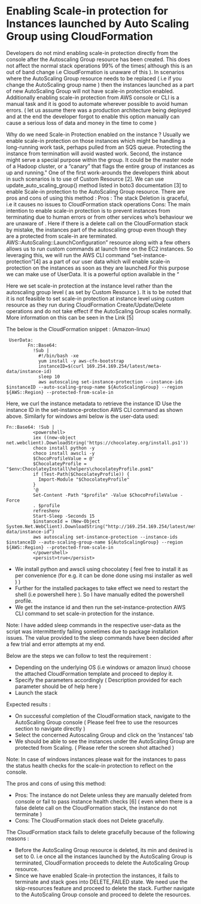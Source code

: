 # Enabling Scale-in protection for Instances launched by Auto Scaling Group using CloudFormation

Developers do not mind enabling scale-in protection directly from the console after the Autoscaling Group resource has been created. This does not affect the normal stack operations 99% of the times( although this is an out of band change i.e CloudFormation is unaware of this ). In scenarios where the AutoScaling Group resource needs to be replaced ( i.e if you change the AutoScaling group name ) then the instances launched as a part of new AutoScaling Group will not have scale-in protection enabled. Additionally enabling scale-in protection from AWS console or CLI is a manual task and it is good to automate wherever possible to avoid human errors. ( let us assume there was a production architecture being deployed and at the end the developer forgot to enable this option manually can cause a serious loss of data and money in the time to come )

Why do we need Scale-in Protection enabled on the instance ?
Usually we enable scale-in protection on those instances which might be handling a long-running work task, perhaps pulled from an SQS queue. Protecting the instance from termination will avoid wasted work. Second, the instance might serve a special purpose within the group. It could be the master node of a Hadoop cluster, or a “canary” that flags the entire group of instances as up and running."
One of the first work-arounds the developers think about in such scenarios is to use of Custom Resource [2]. We can use update_auto_scaling_group() method listed in boto3 documentation [3] to enable Scale-in protection to the AutoScaling Group resource. There are pros and cons of using this method :
Pros : The stack Deletion is graceful, i.e it causes no issues to CloudFormation stack operations
Cons: The main intention to enable scale-in protection is to prevent instances from terminating due to human errors or from other services who’s behaviour we are unaware of . Here if there is a delete call on the CloudFormation stack by mistake, the instances part of the autoscaling group even though they are a protected from scale-in are terminated.
AWS::AutoScaling::LaunchConfiguration” resource along with a few others allows us to run custom commands at launch time on the EC2 instances. So leveraging this, we will run the AWS CLI command “set-instance-protection”[4] as a part of our user data which will enable scale-in protection on the instances as soon as they are launched.For this purpose we can make use of UserData. It is a powerful option available in the “

Here we set scale-in protection at the instance level rather than the autoscaling group level ( as set by Custom Resource ). It is to be noted that it is not feasible to set scale-in protection at instance level using custom resource as they run during CloudFormation Create/Update/Delete operations and do not take effect if the AutoScaling Group scales normally. More information on this can be seen in the Link [5] 

The below is the CloudFormation snippet : (Amazon-linux)
```
 UserData:
        Fn::Base64:
          !Sub |
            #!/bin/bash -xe
            yum install -y aws-cfn-bootstrap
            instanceID=$(curl 169.254.169.254/latest/meta-data/instance-id)
            sleep 10
            aws autoscaling set-instance-protection --instance-ids $instanceID --auto-scaling-group-name ${AutoScalingGroup} --region ${AWS::Region} --protected-from-scale-in
```

Here, we curl the instance metadata to retrieve the instance ID
Use the instance ID in the set-instance-protection AWS CLI command as shown above.
Similarly for windows ami below is the user-data used:

```
Fn::Base64: !Sub |
          <powershell>
          iex ((new-object net.webclient).DownloadString('https://chocolatey.org/install.ps1'))
          choco install python -y
          choco install awscli -y
          $ChocoProfileValue = @'
          $ChocolateyProfile = "$env:ChocolateyInstall\helpers\chocolateyProfile.psm1"
          if (Test-Path($ChocolateyProfile)) {
            Import-Module "$ChocolateyProfile"
          }
          '@
          Set-Content -Path "$profile" -Value $ChocoProfileValue -Force
          . $profile
          refreshenv
          Start-Sleep -Seconds 15
          $instanceId = (New-Object System.Net.WebClient).DownloadString("http://169.254.169.254/latest/meta-data/instance-id”)
          aws autoscaling set-instance-protection --instance-ids $instanceID --auto-scaling-group-name ${AutoScalingGroup} --region ${AWS::Region} --protected-from-scale-in
          </powershell>
          <persist>true</persist>
```

* We install python and awscli using chocolatey ( feel free to install it as per convenience (for e.g. it can be done done using msi installer as well ) )
* Further for the installed packages to take effect we need to restart the shell (i.e powershell here ). So I have manually edited the powershell profile.
* We get the instance id and then run the set-instance-protection AWS CLI command to set scale-in protection for the instance.

Note: I have added sleep commands in the respective user-data as the script was intermittently failing sometimes due to package installation issues. The value provided to the sleep commands have been decided after a few trial and error attempts at my end.

Below are the steps we can follow to test the requirement :

* Depending on the underlying OS (i.e windows or amazon linux) choose the attached CloudFormation template and proceed to deploy it.
* Specify the parameters accordingly ( Description provided for each parameter should be of help here )
* Launch the stack

Expected results :

* On successful completion of the CloudFormation stack, navigate to the AutoScaling Group console ( Please feel free to use the resources section to navigate directly )
* Select the concerned Autoscaling Group and click on the ‘instances’ tab
* We should be able to see the instances under the AutoScaling Group are protected from Scaling. ( Please refer the screen shot attached )

Note: In case of windows instances please wait for the instances to pass the status health checks for the scale-in protection to reflect on the console.

The pros and cons of using this method:

* Pros: The instance do not Delete unless they are manually deleted from console or fail to pass instance health checks [6] ( even when there is a false delete call on the CloudFormation stack, the instance do not terminate )
* Cons: The CloudFormation stack does not Delete gracefully.

The CloudFormation stack fails to delete gracefully because of the following reasons :

* Before the AutoScaling Group resource is deleted, its min and desired is set to 0. i.e once all the instances launched by the AutoScaling Group is terminated, CloudFormation proceeds to delete the AutoScaling Group resource.
* Since we have enabled Scale-in protection the instances, it fails to terminate and stack goes into DELETE_FAILED state. We need use the skip-resources feature and proceed to delete the stack. Further navigate to the AutoScaling Group console and proceed to delete the resources.

